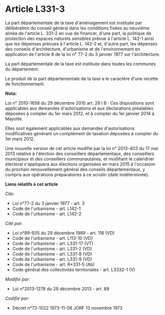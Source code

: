 # Article L331-3

La part départementale de la taxe d'aménagement est instituée par délibération du conseil général dans les conditions fixées
au neuvième  alinéa de l'article L. 331-2 en vue de financer, d'une part, la politique de protection des espaces naturels
sensibles prévue à l'article L. 142-1 ainsi que les dépenses prévues à l'article L. 142-2 et, d'autre part, les dépenses des
conseils d'architecture, d'urbanisme et de l'environnement en application de l'article 8 de la loi n° 77-2 du 3 janvier 1977
sur l'architecture. 

La part départementale de la taxe est instituée dans toutes les communes du département. 

Le produit de la part départementale de la taxe a le caractère d'une recette de fonctionnement.

**Nota:**

Loi n° 2010-1658 du 29 décembre 2010 art. 28 I B : Ces dispositions sont applicables aux demandes d'autorisations et aux
déclarations préalables déposées à compter du 1er mars 2012, et à compter du 1er janvier 2014 à Mayotte. 

Elles sont également applicables aux demandes d'autorisations modificatives générant un complément de taxation déposées à
compter du 1er mars 2012.

Une nouvelle version de cet article modifié par la loi n° 2013-403 du 17 mai 2013 relative à l'élection des conseillers
départementaux, des conseillers municipaux et des conseillers communautaires, et modifiant le calendrier électoral
s'appliquera aux élections organisées en mars 2015 à l'occasion du prochain renouvellement général des conseils
départementaux, y compris aux opérations préparatoires à ce scrutin (date indéterminée).

**Liens relatifs à cet article**

_Cite_:

  - Loi n°77-2 du 3 janvier 1977 - art. 3
  - Code de l'urbanisme - art. L142-1
  - Code de l'urbanisme - art. L142-2

_Cité par_:

  - Loi n°89-935 du 29 décembre 1989 - art. 118 (VD)
  - Code de l'urbanisme - art. L113-10 (VD)
  - Code de l'urbanisme - art. L331-17 (VT)
  - Code de l'urbanisme - art. L331-2 (VD)
  - Code de l'urbanisme - art. L331-8 (VD)
  - Code de l'urbanisme - art. L331-9 (VD)
  - Code de l'urbanisme - art. R*331-5 (Ab)
  - Code général des collectivités territoriales - art. L3332-1 (V)

_Modifié par_:

  - Loi n°2013-1278 du 29 décembre 2013 - art. 89

_Codifié par_:

  - Décret n°73-1022 1973-11-08 JORF 13 novembre 1973
